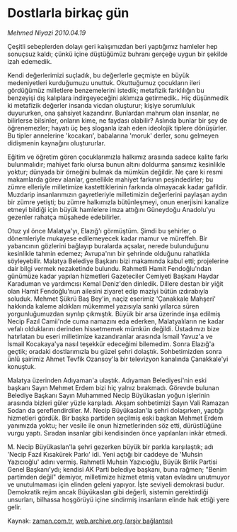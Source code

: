 # Dostlarla birkaç gün

*Mehmed Niyazi 2010.04.19*

<tr><td class="metin" colspan="2" style="padding-top: 20px; padding-left: 5px; ">Çeşitli sebeplerden dolayı geri kalışımızdan beri yaptığımız hamleler hep sonuçsuz kaldı; çünkü içine düştüğümüz buhranı gerçeğe uygun bir şekilde izah edemedik.</td></tr><tr><td class="metin" colspan="2" style="padding-top: 20px; padding-left: 5px; "><p>Kendi değerlerimizi suçladık, bu değerlerle geçmişte en büyük medeniyetleri kurduğumuzu unuttuk. Okuttuğumuz çocukların ileri gördüğümüz milletlere benzemelerini istedik; metafizik farklılığın bu benzeyişi dış kalıplara indirgeyeceğini aklımıza getirmedik.. Hiç düşünmedik ki metafizik değerler insanda vicdan oluşturur; kişiye sorumluluk duyururken, ona şahsiyet kazandırır. Bunlardan mahrum olan insanlar, ne bilirlerse bilsinler, onların kime, ne faydası olabilir? Aslında bunlar bir şey de öğrenemezler; hayatı üç beş sloganla izah eden ideolojik tiplere dönüşürler. Bu tipler annelerine 'kocakarı', babalarına 'moruk' derler, sonu gelmeyen didişmenin kaynağını oluştururlar.
<p>Eğitim ve öğretim gören çocuklarımızla halkımız arasında sadece kalite farkı bulunmalıdır; mahiyet farkı olursa bunun altını doldurma şansımız kesinlikle yoktur; dünyada bir örneğini bulmak da mümkün değildir. Ne çare ki resmi makamlarda görev alanlar, genellikle mahiyet farkının peşindedirler; bu zümre elleriyle milletimize kastettiklerinin farkında olmayacak kadar gafildir. Muzdarip insanlarımızın gayretleriyle milletimizin değerlerini paylaşan aydın bir zümre yetişti; bu zümre halkımızla bütünleşmeyi, onun enerjisini kanalize etmeyi bildiği için büyük hamlelere imza attığını Güneydoğu Anadolu'yu gezenler rahatça müşahede edebilirler.
<p>Otuz yıl önce Malatya'yı, Elazığ'ı görmüştüm. Şimdi bu şehirler, o dönemleriyle mukayese edilemeyecek kadar mamur ve müreffeh. Bir yabancının gözlerini bağlayıp buralarda açsalar, nerede bulunduğunu kesinlikle tahmin edemez; Avrupa'nın bir şehrinde olduğunu rahatlıkla söyleyebilir. Malatya Belediye Başkanı bizi makamında kabul etti; projelerine dair bilgi vermek nezaketinde bulundu. Rahmetli Hamit Fendoğlu'ndan günümüze kadar yapılan hizmetleri Gazeteciler Cemiyeti Başkanı Haydar Karaduman ve yardımcısı Kemal Deniz'den dinledik. Dillere destan bir yiğit olan Hamit Fendoğlu'nun ailesini ziyaret edip maziyi bütün ızdırabıyla soluduk. Mehmet Şükrü Baş Bey'in, naçiz eserimiz 'Çanakkale Mahşeri' hakkında kaleme aldıkları mükemmel yazısıyla sanki yıllarca süren yorgunluğumuzdan sıyrılıp çıkmıştık. Büyük bir arsa üzerinde inşa edilmiş Necip Fazıl Camii'nde cuma namazını eda ederken, Malatyalıların ne kadar vefalı olduklarını derinden hissetmemek mümkün değildi. Üstadımızı bize hatırlatan bu eseri milletimize kazandıranlar arasında İsmail Yavuz'a ve İsmail Kocakaya'ya nasıl teşekkür edeceğimi bilemedim. Sonra Elazığ'a geçtik; oradaki dostlarımızla bu güzel şehri dolaştık. Sohbetimizden sonra ünlü şairimiz Ahmet Tevfik Ozansoy'la bir televizyon kanalında Çanakkale'yi konuştuk.
<p>Malatya üzerinden Adıyaman'a ulaştık. Adıyaman Belediyesi'nin eski başkanı Sayın Mehmet Erdem bizi hiç yalnız bırakmadı. Görevde bulunan Belediye Başkanı Sayın Muhammed Necip Büyükaslan yoğun işlerinin arasında bizleri güler yüzle karşıladı. Akşam sohbetimizi Sayın Vali Ramazan Sodan da şereflendirdiler. M. Necip Büyükaslan'la şehri dolaşırken, yaptığı hizmetleri gördük. Bir başka partiden seçilmiş eski başkan Mehmet Erdem yanımızda yoktu; her vesile ile onun hizmetlerinden söz etti, dürüstlüğüne vurgu yaptı. Sıradan insanlar gibi kendisinden önce yapılanları inkâr etmedi.
<p>M. Necip Büyükaslan'la şehri gezerken büyük bir parkla karşılaştık; adı 'Necip Fazıl Kısakürek Parkı' idi. Yeni açtığı bir caddeye de 'Muhsin Yazıcıoğlu' adını vermiş. Rahmetli Muhsin Yazıcıoğlu, Büyük Birlik Partisi Genel Başkanı'ydı; kendisi AK Parti belediye başkanı, buna rağmen; "Benim partimden değil" demiyor, milletimize hizmet etmiş vatan evladını unutmuyor ve unutulmaması için elinden geleni yapıyor. İşte seviyeli demokrasi budur. Demokratik rejim ancak Büyükaslan gibi değerli, sistemin gerektirdiği unsurları, bilhassa hoşgörüyü içine sindirmiş insanların elinde hak ettiği yere gelir.<br/></p></p></p></p></p></td></tr>

Kaynak: [zaman.com.tr](http://zaman.com.tr/yazar.do?yazino=974655), [web.archive.org (arşiv bağlantısı)](http://web.archive.org/web/20100420093200/http://www.zaman.com.tr:80/yazar.do?yazino=974655)
